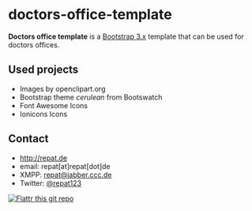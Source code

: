 doctors-office-template
======
**Doctors office template** is a [Bootstrap 3.x](http://getbootstrap.com) template that can be used for doctors offices.

## Used projects
* Images by openclipart.org
* Bootstrap theme *cerulean* from Bootswatch
* Font Awesome Icons
* Ionicons Icons

## Contact
* http://repat.de
* email: repat[at]repat[dot]de
* XMPP: repat@jabber.ccc.de
* Twitter: [@repat123](https://twitter.com/repat123 "repat123 on twitter")

[![Flattr this git repo](http://api.flattr.com/button/flattr-badge-large.png)](https://flattr.com/submit/auto?user_id=repat&url=https://github.com/repat/doctors-office-template&title=doctors-office-template&language=&tags=github&category=software) 


